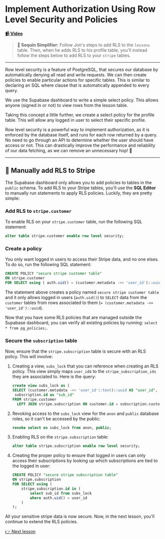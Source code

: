 # Implement Authorization Using Row Level Security and Policies

**[📹 Video](https://egghead.io/lessons/supabase-implement-authorization-using-row-level-security-and-policies)**

> **🔁 Sequin Simplifier:** Follow Jon's steps to add RLS to the `lessons` table. Then, when he adds RLS to his profile table, you'll instead follow the steps below to add RLS to your `stripe` tables.

---

Row level security is a feature of PostgreSQL, that secures our database by automatically denying all read and write requests. We can then create policies to enable particular actions for specific tables. This is similar to declaring an SQL where clause that is automatically appended to every query.

We use the Supabase dashboard to write a simple select policy. This allows anyone (signed in or not) to view rows from the lesson table.

Taking this concept a little further, we create a select policy for the profile table. This will allow any logged in user to select their specific profile.

Row level security is a powerful way to implement authorization, as it is enforced by the database itself, and runs for each row returned by a query. No need to go through an API to determine whether the user should have access or not. This can drastically improve the performance and reliability of our data fetching, as we can remove an unnecessary hop! 🎉

---

## 🔁 Manually add RLS to Stripe

The Supabase dashboard only allows you to add policies to tables in the `public` schema. To add RLS to your Stripe tables, you'll use the **SQL Editor** to manually run statements to apply RLS policies. Luckily, they are pretty simple:

### Add RLS to `stripe.customer`

To enable RLS on your `stripe.customer` table, run the following SQL statement:

```sql
alter table stripe.customer enable row level security;
```

### Create a policy

You only want logged in users to access their Stripe data, and no one elses. To do so, run the following SQL statement:

```sql
CREATE POLICY "secure stripe customer table"
ON stripe.customer
FOR SELECT using ( auth.uid() = (customer.metadata ->> 'user_id')::uuid);
```

The statement above creates a policy named `secure stripe customer table` and it only allows logged in users (`auth.uid()`) to `SELECT` data from the `customer` tables from rows associated to them (`= (customer.metadata ->> 'user_id')::uuid`).

Now that you have some RLS policies that are managed outside the Supabase dashboard, you can verify all existing policies by running: `select * from pg_policies;`.

### Secure the `subscription` table

Now, ensure that the `stripe.subscription` table is secure with an RLS policy. This will involve:

1. Creating a view, `subs_lock` that you can reference when creating an RLS policy. This view simply maps `user_id`s to the `stripe_subscription_ids` they are associated to. Here is the query:

   ```sql
   create view subs_lock as (
   SELECT (customer.metadata ->> 'user_id'::text)::uuid AS "user_id",
    subscription.id as "sub_id"
   FROM stripe.customer
     LEFT JOIN stripe.subscription ON customer.id = subscription.customer_id);
   ```

2. Revoking access to the `subs_lock` view for the `anon` and `public` database roles, so it can't be accessed by the public:

    ```sql
    revoke select on subs_lock from anon, public;
    ```

3. Enabling RLS on the `stripe.subscription` table:

    ```sql
    alter table stripe.subscription enable row level security;
    ```

4. Creating the proper policy to ensure that logged in users can only access their subscriptions by looking up which subscriptions are tied to the logged in user:

    ```sql
    CREATE POLICY "secure stripe subscription table"
    ON stripe.subscription
    FOR SELECT using (
        stripe.subscription.id in (
            select sub_id from subs_lock
            where auth.uid() = user_id
        )
    );
    ```

All your sensitive stripe data is now secure. Now, in the next lesson, you'll continue to extend the RLS policies.

[👉 Next lesson](/15-implement-gated-content-using-row-level-security-with-supabase)